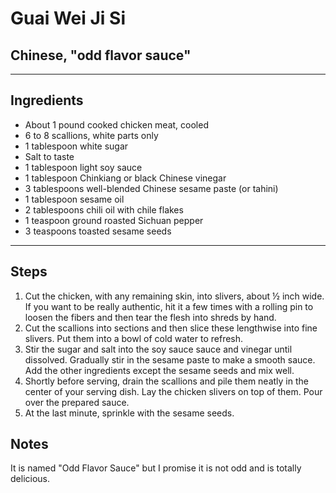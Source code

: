 # Guai Wei Ji Si

## Chinese, "odd flavor sauce" 

---

## Ingredients

* About 1 pound cooked chicken meat, cooled
* 6 to 8 scallions, white parts only
* 1 tablespoon white sugar
* Salt to taste
* 1 tablespoon light soy sauce
* 1 tablespoon Chinkiang or black Chinese vinegar
* 3 tablespoons well-blended Chinese sesame paste (or tahini)
* 1 tablespoon sesame oil
* 2 tablespoons chili oil with chile flakes
* 1 teaspoon ground roasted Sichuan pepper
* 3 teaspoons toasted sesame seeds


---

## Steps

1.  Cut the chicken, with any remaining skin, into slivers, about ½ inch wide. If you want to be really authentic, hit it a few times with a rolling pin to loosen the fibers and then tear the flesh into shreds by hand.
2.  Cut the scallions into sections and then slice these lengthwise into fine slivers. Put them into a bowl of cold water to refresh.
3.  Stir the sugar and salt into the soy sauce sauce and vinegar until dissolved. Gradually stir in the sesame paste to make a smooth sauce. Add the other ingredients except the sesame seeds and mix well.
4.  Shortly before serving, drain the scallions and pile them neatly in the center of your serving dish. Lay the chicken slivers on top of them. Pour over the prepared sauce.
5.  At the last minute, sprinkle with the sesame seeds.

## Notes

It is named "Odd Flavor Sauce" but I promise it is not odd and is totally delicious.